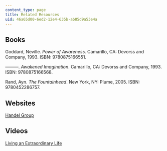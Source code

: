 ```yaml
---
content_type: page
title: Related Resources
uid: 46a65d00-6ed2-12e4-635b-ab85d9a53e4a
---
```


Books
-----

Goddard, Neville. _Power of Awareness_. Camarillo, CA: Devorss and Company, 1993. ISBN: 9780875166551.

———. _Awakened Imagination_. Camarillo, CA: Devorss and Company, 1993. ISBN: 9780875166568.

Rand, Ayn. _The Fountainhead_. New York, NY: Plume, 2005. ISBN: 9780452286757.

Websites
--------

[Handel Group](http://www.handelgroup.com/)

Videos
------

[Living an Extraordinary Life](http://techtv.mit.edu/videos/311-span-classhighlightlivingspan-span-classhig)